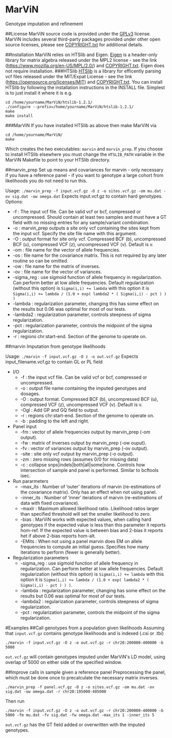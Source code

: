 # MarViN
Genotype imputation and refinement

##License
MarViN source code is provided under the [GPLv3](https://git.illumina.com/rarthur/MarViN/blob/master/LICENSE.txt) license. MarViN includes several third-party packages provided under other open source licenses, please see [COPYRIGHT.txt](https://git.illumina.com/rarthur/MarViN/blob/master/COPYRIGHT.txt) for additional details.

##Installation
MarViN relies on HTSlib and Eigen. [Eigen](http://eigen.tuxfamily.org/index.php?title=Main_Page) is a header-only library for matrix algebra released under the MPL2 license - see the link (https://www.mozilla.org/en-US/MPL/2.0/) and [COPYRIGHT.txt](https://git.illumina.com/rarthur/MarViN/blob/master/COPYRIGHT.txt). Eigen does not require installation. 
###HTSlib
[HTSlib](http://www.htslib.org/) is a library for efficently parsing vcf files released under the MIT/Expat License - see the link (https://opensource.org/licenses/MIT) and [COPYRIGHT.txt](https://git.illumina.com/rarthur/MarViN/blob/master/COPYRIGHT.txt). You can install HTSlib by following the installation instructions in the INSTALL file. Simplest is to just install it where it is e.g.
```
cd /home/yourname/MarViN/htslib-1.2.1/
./configure --prefix=/home/yourname/MarViN/htslib-1.2.1/
make
make install
```
###MarViN
If you have installed HTSlib as above then make MarViN via
```
cd /home/yourname/MarViN/
make
```
Which creates the two executables: `marvin` and `marvin_prep`. If you choose to install HTSlib elsewhere you must change the `HTSLIB_PATH` variable in the MarViN Makefile to point to your HTSlib directory.

##marvin_prep
Set up means and covariances for marvin - only necessary if you have a reference panel - if you want to genotype a large cohort from likelihoods you do not need to run this.

Usage:
```./marvin_prep -f input.vcf.gz -O z -o sites.vcf.gz -om mu.dat -ov sig.dat -ow omega.dat```
Expects input.vcf.gz to contain hard genotypes. Options:

* -f : The input vcf file. Can be valid vcf or bcf, compressed or uncompressed. Should contain at least two samples and must have a GT field with no missing entries for any sample/variant combination.
* -o : marvin\_prep outputs a site only vcf containing the sites kept from the input vcf. Specify the site file name with this argument.
* -O : output format for site only vcf. Compressed BCF (b), uncompressed BCF (u), compressed VCF (z), uncompressed VCF (v). Default is v.
* -om : file name for the vector of allele frequencies.
* -os : file name for the covariance matrix. This is not required by any later routine so can be omitted.
* -ow : file name for the matrix of inverses.
* -ov : file name for the vector of variances.
* -sigma_reg : use sigmoid function of allele frequency in regularization. Can perform better at low allele frequencies. Default regularization (without this option) is `Sigma(i,i) += lambda` with this option it is `Sigma(i,i) += lambda / (1.0 + exp( lambda2 * ( Sigma(i,i) - pct ) ) )`
* -lambda : regularization parameter, changing this has some effect on the results but 0.06 was optimal for most of our tests.
* -lambda2 : regularization parameter, controls steepness of sigma regularization.
* -pct : regularization parameter, controls the midpoint of the sigma regularization.
* -r : regions chr:start-end. Section of the genome to operate on. 

##marvin
Imputation from genotype likelihoods

Usage:
```./marvin -f input.vcf.gz -O z -o out.vcf.gz```
Expects input_filename.vcf.gz to contain GL or PL field
* I/O
  * -f : the input vcf file. Can be valid vcf or bcf, compressed or uncompressed. 
  * -o : output file name containing the imputed genotypes and dosages.
  * -O : output format. Compressed BCF (b), uncompressed BCF (u), compressed VCF (z), uncompressed VCF (v). Default is v.
  * -Ogl : Add GP and GQ field to output.
  * -r : regions chr:start-end. Section of the genome to operate on.
  * -b : padding to the left and right.
* Panel input
  * -fm : vector of allele frequencies output by marvin_prep (-om output).
  * -fw : matrix of inverses output by marvin_prep (-ow ouput).
  * -fv : vector of variances output by marvin_prep (-ov output).
  * -site : site only vcf output by marvin_prep (-o output).
  * -zm : zero missing rows (assumes 0/0 for missing data)
  * -c : collapse snps|indels|both|all|some|none. Controls how intersection of sample and panel is performed. Similar to bcftools isec.
* Run pararmeters
  * -max_its : Number of ‘outer’ iterations of marvin (re-estimations of the covariance matrix). Only has an effect when not using panel.
  * -inner_its : Number of ‘inner’ iterations of marvin (re-estimations of data with fixed covariance).
  * -maxlr : Maximum allowed likelihood ratio. Likelihood ratios larger than specified threshold will set the smaller likelihood to zero.
  * -bias : MarViN works with expected values, when calling hard genotypes if the expected value is less than this parameter it reports hom-ref. If the expected value is between bias and 2-bias it reports het if above 2-bias reports hom-alt.
  * -EMits : When not using a panel marvin does EM on allele frequencies to compute an initial guess. Specifies how many iterations to perform (fewer is generally better).
* Regularization parameters
  * -sigma_reg : use sigmoid function of allele frequency in regularization. Can perform better at low allele frequencies. Default regularization (without this option) is `Sigma(i,i) += lambda` with this option it is `Sigma(i,i) += lambda / (1.0 + exp( lambda2 * ( Sigma(i,i) - pct ) ) )`.
  * -lambda : regularization parameter, changing has some effect on the results but 0.06 was optimal for most of our tests.
  * -lambda2 : regularization parameter, controls steepness of sigma regularization.
  * -pct : regularization parameter, controls the midpoint of the sigma regularization.

#Examples
##Call genotypes from a population given likelihoods
Assuming that `input.vcf.gz` contains genotype likelihoods and is indexed (.csi or .tbi)
```
./marvin -f input.vcf.gz -O z -o out.vcf.gz -r chr20:200000-400000 -b 5000
```
`out.vcf.gz` will contain genotypes imputed under MarViN's LD model, using overlap of 5000 on either side of the specified window.

##Improve calls in sample given a reference panel
Preprocessing the panel, which must be done once to precalculate the necessary matrix inverses.
```
./marvin_prep -f panel.vcf.gz -O z -o sites.vcf.gz -om mu.dat -ov sig.dat -ow omega.dat -r chr20:195000-405000
```
Then run
```
./marvin -f input.vcf.gz -O z -o out.vcf.gz -r chr20:200000-400000 -b 5000 -fm mu.dat -fv sig.dat -fw omega.dat -max_its 1 -inner_its 5
```
`out.vcf.gz` has the GT field added or overwritten with the imputed genotypes.


